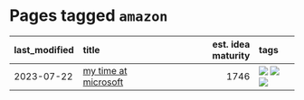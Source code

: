 # Pages tagged `amazon`

|last_modified|title|est. idea maturity|tags
|:---|:---|---:|:---|
|2023-07-22|[my time at microsoft](../my_time_at_microsoft.md)|1746|[![](https://img.shields.io/badge/tag-amazon-4ed36d)](../tags/amazon.md) [![](https://img.shields.io/badge/tag-autobiographical-c456a9)](../tags/autobiographical.md) [![](https://img.shields.io/badge/tag-microsoft-e127da)](../tags/microsoft.md)|
